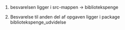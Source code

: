 1. besvarelsen ligger i src-mappen -> bibliotekspenge

2. Besvarelse til anden del af opgaven ligger i package bibliotekspenge_udvidelse
